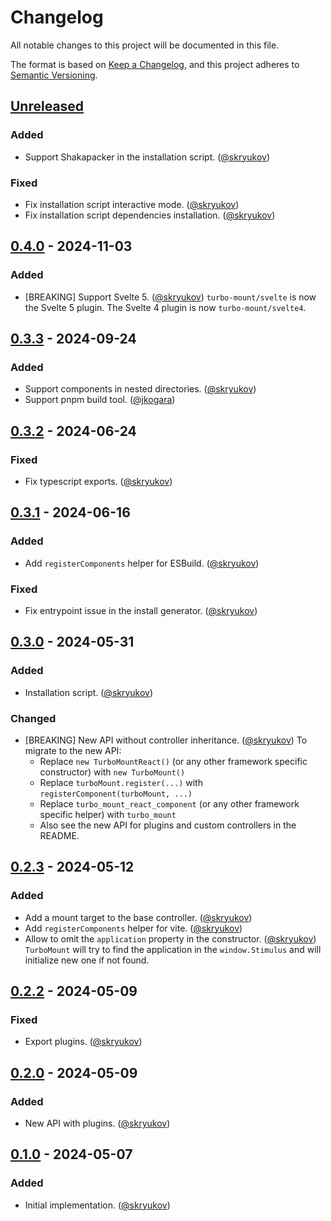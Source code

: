 # Changelog

All notable changes to this project will be documented in this file.

The format is based on [Keep a Changelog],
and this project adheres to [Semantic Versioning].

## [Unreleased]

### Added

- Support Shakapacker in the installation script. ([@skryukov])

### Fixed

- Fix installation script interactive mode. ([@skryukov])
- Fix installation script dependencies installation. ([@skryukov])

## [0.4.0] - 2024-11-03

### Added

- [BREAKING] Support Svelte 5. ([@skryukov])
  `turbo-mount/svelte` is now the Svelte 5 plugin. The Svelte 4 plugin is now `turbo-mount/svelte4`.

## [0.3.3] - 2024-09-24

### Added

- Support components in nested directories. ([@skryukov])
- Support pnpm build tool. ([@jkogara])

## [0.3.2] - 2024-06-24

### Fixed

- Fix typescript exports. ([@skryukov])

## [0.3.1] - 2024-06-16

### Added

- Add `registerComponents` helper for ESBuild. ([@skryukov])

### Fixed

- Fix entrypoint issue in the install generator. ([@skryukov])

## [0.3.0] - 2024-05-31

### Added

- Installation script. ([@skryukov])

### Changed

- [BREAKING] New API without controller inheritance. ([@skryukov])
  To migrate to the new API:
  - Replace `new TurboMountReact()` (or any other framework specific constructor) with `new TurboMount()`
  - Replace `turboMount.register(...)` with `registerComponent(turboMount, ...)`
  - Replace `turbo_mount_react_component` (or any other framework specific helper) with `turbo_mount`
  - Also see the new API for plugins and custom controllers in the README.

## [0.2.3] - 2024-05-12

### Added

- Add a mount target to the base controller. ([@skryukov])
- Add `registerComponents` helper for vite. ([@skryukov])
- Allow to omit the `application` property in the constructor. ([@skryukov])
  `TurboMount` will try to find the application in the `window.Stimulus` and will initialize new one if not found.

## [0.2.2] - 2024-05-09

### Fixed

- Export plugins. ([@skryukov])

## [0.2.0] - 2024-05-09

### Added

- New API with plugins. ([@skryukov])

## [0.1.0] - 2024-05-07

### Added

- Initial implementation. ([@skryukov])

[@jkogara]: https://github.com/jkogara
[@skryukov]: https://github.com/skryukov

[Unreleased]: https://github.com/skryukov/turbo-mount/compare/v0.4.0...HEAD
[0.4.0]: https://github.com/skryukov/turbo-mount/compare/v0.3.3...v0.4.0
[0.3.3]: https://github.com/skryukov/turbo-mount/compare/v0.3.2...v0.3.3
[0.3.2]: https://github.com/skryukov/turbo-mount/compare/v0.3.1...v0.3.2
[0.3.1]: https://github.com/skryukov/turbo-mount/compare/v0.3.0...v0.3.1
[0.3.0]: https://github.com/skryukov/turbo-mount/compare/v0.2.3...v0.3.0
[0.2.3]: https://github.com/skryukov/turbo-mount/compare/v0.2.2...v0.2.3
[0.2.2]: https://github.com/skryukov/turbo-mount/compare/v0.2.0...v0.2.2
[0.2.0]: https://github.com/skryukov/turbo-mount/compare/v0.1.0...v0.2.0
[0.1.0]: https://github.com/skryukov/turbo-mount/commits/v0.1.0

[Keep a Changelog]: https://keepachangelog.com/en/1.0.0/
[Semantic Versioning]: https://semver.org/spec/v2.0.0.html
